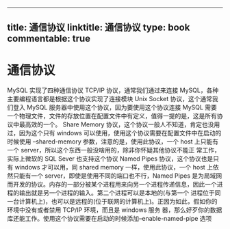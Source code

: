 
---
title: 通信协议
linktitle: 通信协议
type: book
commentable: true
---

# 通信协议

MySQL 实现了四种通信协议
TCP/IP 协议，通常我们通过来连接 MySQL，各种主要编程语言都是根据这个协议实现了连接模块
Unix Socket 协议，这个通常我们登入 MySQL 服务器中使用这个协议，因为要使用这个协议连接 MySQL 需要一个物理文件，文件的存放位置在配置文件中有定义，值得一提的是，这是所有协议中最高效的一个。
Share Memory 协议，这个协议一般人不知道，肯定也没用过，因为这个只有 windows 可以使用，使用这个协议需要在配置文件中在启动的时候使用 –shared-memory 参数，注意的是，使用此协议，一个 host 上只能有一个 server，所以这个东西一般没啥用的，除非你怀疑其他协议不能正 常工作，实际上微软的 SQL Sever 也支持这个协议
Named Pipes 协议，这个协议也是只有 windows 才可以用，同 shared memory 一样，使用此协议，一个 host 上依然只能有一个 server，即使是使用不同的端口也不行，Named Pipes 是为局域网而开发的协议。内存的一部分被某个进程用来向另一个进程传递信息，因此一个进程的输出就是另一个进程的输入。第二个进程可以是本地的(与第一个 进程位于同一台计算机上)，也可以是远程的(位于联网的计算机上)。正因为如此，假如你的环境中没有或者禁用 TCP/IP 环境，而且是 windows 服务 器，那么好歹你的数据库还能工作。使用这个协议需要在启动的时候添加–enable-named-pipe 选项

    